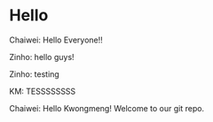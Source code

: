 # Hello

Chaiwei: Hello Everyone!!

Zinho: hello guys!

Zinho: testing

KM: TESSSSSSSS

Chaiwei: Hello Kwongmeng! Welcome to our git repo.